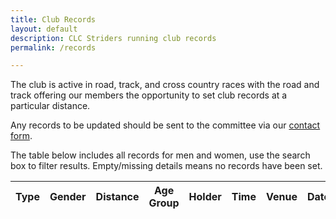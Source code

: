 ```yaml
---
title: Club Records
layout: default
description: CLC Striders running club records
permalink: /records

---
```


The club is active in road, track, and cross country races with the road and track offering our members the opportunity to set club records at a particular distance.

Any records to be updated should be sent to the committee via our [contact form](/contact).

The table below includes all records for men and women, use the search box to filter results. Empty/missing details means no records have been set.

<table id="site_data_records" style="width:100%">
	<thead>
		<tr>
			<th data-field="Type">Type</th>
			<th data-field="Gender">Gender</th>
			<th data-field="Distance">Distance</th>
			<th data-field="Age Group">Age Group</th>
			<th data-field="Holder">Holder</th>
			<th data-field="Time">Time</th>
			<th data-field="Venue">Venue</th>
			<th data-field="Date">Date</th>
		</tr>
	</thead>
</table>
